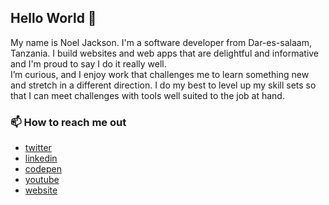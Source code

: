## Hello World :wave:
My name is Noel Jackson. I'm a software developer from Dar-es-salaam, Tanzania. I build websites and web apps that are delightful and informative and I'm proud to say I do it really well.\
I’m curious, and I enjoy work that challenges me to learn something new and stretch in a different direction.
I do my best to level up my skill sets so that I can meet challenges with tools well suited to the job at hand.

### 📫 How to reach me out
  - [twitter](https://twitter.com/hellonoja)
  - [linkedin](https://www.linkedin.com/in/noel-jackson)
  - [codepen](https://codepen.io/hellonoja)
  - [youtube](https://www.youtube.com/channel/UCqKuWC7ftYKN7ScrM1OhVxQ)
  - [website](https://noeljackson.me)
	


